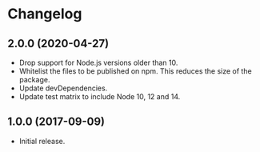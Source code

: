 # Changelog

## 2.0.0 (2020-04-27)

* Drop support for Node.js versions older than 10.
* Whitelist the files to be published on npm. This reduces the size of the package.
* Update devDependencies.
* Update test matrix to include Node 10, 12 and 14.

## 1.0.0 (2017-09-09)

* Initial release.
